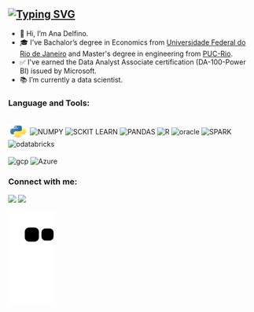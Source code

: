 [![Typing SVG](https://readme-typing-svg.herokuapp.com?color=%234CA2F0&lines=Welcome!+This+is+Ana's+Github+profile)](https://git.io/typing-svg)
---


- 👋 Hi, I’m Ana Delfino. 
- 🎓 I've Bachalor’s degree in Economics from <a href="https://ufrj.br/en/">Universidade Federal do Rio de Janeiro</a> and Master's degree in engineering from <a href="http://www.ind.puc-rio.br/en/"> PUC-Rio</a>. 
- ✅ I've earned the Data Analyst Associate certification (DA-100-Power BI) issued by Microsoft.
- 📚 I’m currently a data scientist.



### Language and Tools:
<div style="display: inline_block"><br>
<img align="center" alt="Python" height="30" width="40" src="https://raw.githubusercontent.com/devicons/devicon/master/icons/python/python-original.svg">
<img align="center" alt="NUMPY" height="30" width="80" src="https://img.shields.io/badge/Numpy-777BB4?style=for-the-badge&logo=numpy&logoColor=white">
<img align="center" alt="SCKIT LEARN" height="30" width="110" src="https://img.shields.io/badge/scikit_learn-F7931E?style=for-the-badge&logo=scikit-learn&logoColor=white">
<img align="center" alt="PANDAS" height="30" width="80" src="https://img.shields.io/badge/Pandas-2C2D72?style=for-the-badge&logo=pandas&logoColor=white">
<img align="center" alt="R" height="30" width="70" src="https://img.shields.io/badge/R-276DC3?style=for-the-badge&logo=r&logoColor=white">
<img align="center" alt="oracle" height="30" width="100" src="https://img.shields.io/badge/PowerBI-F2C811?style=for-the-badge&logo=Power%20BI&logoColor=white">
<img align="center" alt="SPARK" height="30" width="100" src="https://img.shields.io/badge/Databricks-FF3621?style=for-the-badge&logo=Databricks&logoColor=white">
<img align="center" alt="odatabricks" height="30" width="100" src="https://img.shields.io/badge/Apache_Spark-FFFFFF?style=for-the-badge&logo=apachespark&logoColor=#E35A16"> 
</div>
<div style="display: inline"><br>
<img align="center" alt="gcp" height="30" width="120" src="https://img.shields.io/badge/Google_Cloud-4285F4?style=for-the-badge&logo=google-cloud&logoColor=white">
<img align="center" alt="Azure" height="30" width="120" src="https://img.shields.io/badge/microsoft%20azure-0089D6?style=for-the-badge&logo=microsoft-azure&logoColor=white">  
</div>

### Connect with me:
<div> 
<a href = "mailto:ana.psdelfino@gmail.com"><img src="https://img.shields.io/badge/-Gmail-%23333?style=for-the-badge&logo=gmail&logoColor=white" target="_blank"></a>
<a href="https://www.linkedin.com/in/ana-psdelfino/" target="_blank"><img src="https://img.shields.io/badge/-LinkedIn-%230077B5?style=for-the-badge&logo=linkedin&logoColor=white" target="_blank"></a> 
</div>

  ![Snake animation](https://github.com/ana-delfino/ana-delfino/blob/output/github-contribution-grid-snake.svg)
